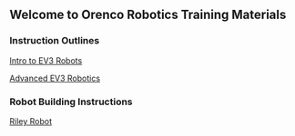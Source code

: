 ## Welcome to Orenco Robotics Training Materials

### Instruction Outlines
[Intro to EV3 Robots](Advanced_LEGO_EV3.md)

[Advanced EV3 Robotics](Advanced_LEGO_EV3.md)

### Robot Building Instructions
[Riley Robot](foobar\index.html)
